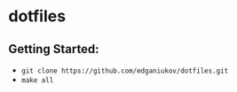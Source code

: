 # dotfiles
## Getting Started:
  * `git clone https://github.com/edganiukov/dotfiles.git`
  * `make all`
